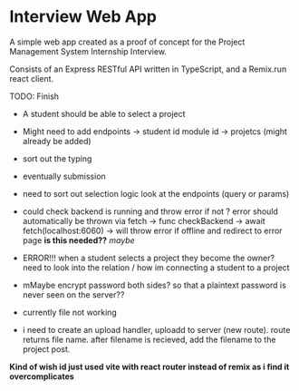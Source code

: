 # Interview Web App

A simple web app created as a proof of concept for the Project Management System Internship Interview.

Consists of an Express RESTful API written in TypeScript, and a Remix.run react client.

TODO: Finish

- A student should be able to select a project
- Might need to add endpoints -> student id module id -> projetcs (might already be added)
- sort out the typing
- eventually submission

- need to sort out selection logic look at the endpoints (query or params)

- could check backend is running and throw error if not ? error should automatically be thrown via fetch -> func checkBackend -> await fetch(localhost:6060) -> will throw error if offline and redirect to error page **is this needed??** _maybe_

- ERROR!!! when a student selects a project they become the owner? need to look into the relation / how im connecting a student to a project

- mMaybe encrypt password both sides? so that a plaintext password is never seen on the server??

- currently file not working
- i need to create an upload handler, uploadd to server (new route). route returns file name. after filename is recieved, add the filename to the project post.

**Kind of wish id just used vite with react router instead of remix as i find it overcomplicates**
